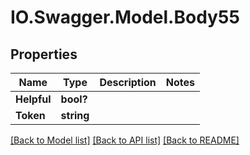# IO.Swagger.Model.Body55
## Properties

Name | Type | Description | Notes
------------ | ------------- | ------------- | -------------
**Helpful** | **bool?** |  | 
**Token** | **string** |  | 

[[Back to Model list]](../README.md#documentation-for-models) [[Back to API list]](../README.md#documentation-for-api-endpoints) [[Back to README]](../README.md)

